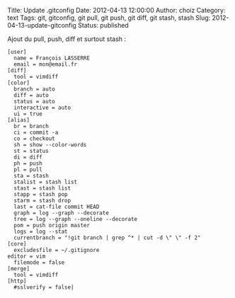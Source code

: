 Title: Update .gitconfig
Date: 2012-04-13 12:00:00
Author: choiz
Category: text
Tags: git, gitconfig, git pull, git push, git diff, git stash, stash
Slug: 2012-04-13-update-gitconfig
Status: published

Ajout du pull, push, diff et surtout stash :

    [user]
      name = François LASSERRE
      email = mon@email.fr
    [diff]
      tool = vimdiff
    [color]
      branch = auto
      diff = auto
      status = auto
      interactive = auto
      ui = true
    [alias]
      br = branch
      ci = commit -a
      co = checkout
      sh = show --color-words
      st = status
      di = diff
      ph = push
      pl = pull
      sta = stash
      stalist = stash list
      stast = stash list
      stapp = stash pop
      starm = stash drop
      last = cat-file commit HEAD
      graph = log --graph --decorate
      tree = log --graph --oneline --decorate
      pom = push origin master
      logs = log --stat
      currentbranch = "!git branch | grep ^* | cut -d \" \" -f 2"
    [core]
      excludesfile = ~/.gitignore
    editor = vim
      filemode = false
    [merge]
      tool = vimdiff
    [http]
      #sslverify = false|
